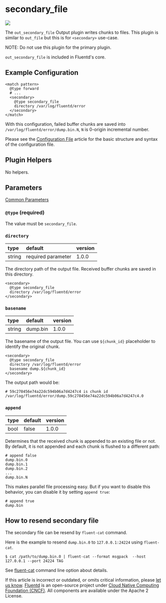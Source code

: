 # secondary\_file

![](../.gitbook/assets/file.png)

The `out_secondary_file` Output plugin writes chunks to files. This plugin is similar to `out_file` but this is for `<secondary>` use-case.

NOTE: Do not use this plugin for the primary plugin.

`out_secondary_file` is included in Fluentd's core.

## Example Configuration

```text
<match pattern>
  @type forward
  # ...
  <secondary>
    @type secondary_file
    directory /var/log/fluentd/error
  </secondary>
</match>
```

With this configuration, failed buffer chunks are saved into `/var/log/fluentd/error/dump.bin.N`, `N` is 0-origin incremental number.

Please see the [Configuration File](../configuration/config-file.md) article for the basic structure and syntax of the configuration file.

## Plugin Helpers

No helpers.

## Parameters

[Common Parameters](../configuration/plugin-common-parameters.md)

### `@type` \(required\)

The value must be `secondary_file`.

### `directory`

| type | default | version |
| :--- | :--- | :--- |
| string | required parameter | 1.0.0 |

The directory path of the output file. Received buffer chunks are saved in this directory.

```text
<secondary>
  @type secondary_file
  directory /var/log/fluentd/error
</secondary>
```

### `basename`

| type | default | version |
| :--- | :--- | :--- |
| string | dump.bin | 1.0.0 |

The basename of the output file. You can use `${chunk_id}` placeholder to identify the original chunk.

```text
<secondary>
  @type secondary_file
  directory /var/log/fluentd/error
  basename dump.${chunk_id}
</secondary>
```

The output path would be:

```text
# 59c278456e74a22dc594b06a7d4247c4 is chunk id
/var/log/fluentd/error/dump.59c278456e74a22dc594b06a7d4247c4.0
```

### `append`

| type | default | version |
| :--- | :--- | :--- |
| bool | false | 1.0.0 |

Determines that the received chunk is appended to an existing file or not. By default, it is not appended and each chunk is flushed to a different path:

```text
# append false
dump.bin.0
dump.bin.1
dump.bin.2
...
dump.bin.N
```

This makes parallel file processing easy. But if you want to disable this behavior, you can disable it by setting `append true`:

```text
# append true
dump.bin
```

## How to resend secondary file

The secondary file can be resend by `fluent-cat` command.

Here is the example to resend `dump.bin.0` to `127.0.0.1:24224` using `fluent-cat`.

```text
$ cat /path/to/dump.bin.0 | fluent-cat --format msgpack  --host 127.0.0.1 --port 24224 TAG
```

See [fluent-cat](../deployment/command-line-option.html#fluent-cat) command line option about details.

If this article is incorrect or outdated, or omits critical information, please [let us know](https://github.com/fluent/fluentd-docs-gitbook/issues?state=open). [Fluentd](http://www.fluentd.org/) is an open-source project under [Cloud Native Computing Foundation \(CNCF\)](https://cncf.io/). All components are available under the Apache 2 License.

